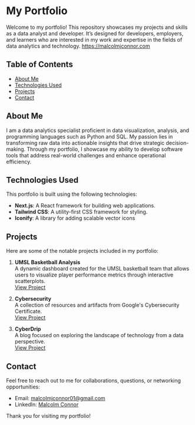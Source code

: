 <!-- ![Logo](public/images/mlogo.svg) -->



# My Portfolio

Welcome to my portfolio! This repository showcases my projects and skills as a data analyst and developer. It’s designed for developers, employers, and learners who are interested in my work and expertise in the fields of data analytics and technology.
https://malcolmjconnor.com

## Table of Contents

- [About Me](#about-me)
- [Technologies Used](#technologies-used)
- [Projects](#projects)
- [Contact](#contact)

## About Me

I am a data analytics specialist proficient in data visualization, analysis, and programming languages such as Python and SQL. My passion lies in transforming raw data into actionable insights that drive strategic decision-making. Through my portfolio, I showcase my ability to develop software tools that address real-world challenges and enhance operational efficiency.

## Technologies Used

This portfolio is built using the following technologies:

- **Next.js**: A React framework for building web applications.
- **Tailwind CSS**: A utility-first CSS framework for styling.
- **Iconify**: A library for adding scalable vector icons


## Projects

Here are some of the notable projects included in my portfolio:

1. **UMSL Basketball Analysis**  
   A dynamic dashboard created for the UMSL basketball team that allows users to visualize player performance metrics through interactive scatterplots.  
   [View Project](https://umsl-bball.streamlit.app)

2. **Cybersecurity**  
   A collection of resources and artifacts from Google's Cybersecurity Certificate.  
   [View Project](https://drive.google.com/file/d/1DxKuxnoIp5JFhC2Gdv4Pm2qyNVS5M_Wv)

3. **CyberDrip**  
   A blog focused on exploring the landscape of technology from a data perspective.  
   [View Project](https://medium.com/@cyberdrip)

## Contact

Feel free to reach out to me for collaborations, questions, or networking opportunities:

- Email: [malcolmjconnor01@gmail.com](mailto:malcolmjconnor01@gmail.com)
- LinkedIn: [Malcolm Connor](https://www.linkedin.com/in/malcolmjconnor)

Thank you for visiting my portfolio!
